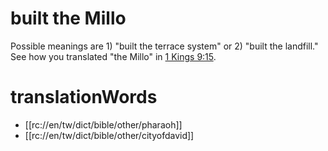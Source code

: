# built the Millo

Possible meanings are 1) "built the terrace system" or 2) "built the landfill." See how you translated "the Millo" in [1 Kings 9:15](./15.md).

# translationWords

* [[rc://en/tw/dict/bible/other/pharaoh]]
* [[rc://en/tw/dict/bible/other/cityofdavid]]